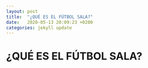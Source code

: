 ```yaml
---
layout: post
title:  "¿QUÉ ES EL FÚTBOL SALA?"
date:   2020-05-13 20:09:23 +0200
categories: jekyll update
---
```


# ¿QUÉ ES EL FÚTBOL SALA?

